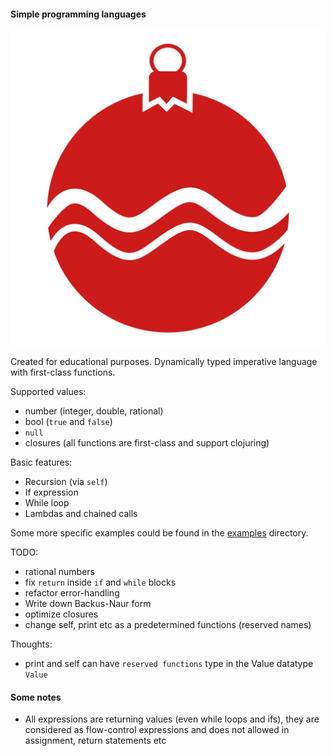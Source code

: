 #### Simple programming languages

![Yeah, this is bubble](/icon.png?s=200)

Created for educational purposes.
Dynamically typed imperative language with first-class functions.

Supported values:
* number (integer, double, rational)
* bool (`true` and `false`)
* `null`
* closures (all functions are first-class and support clojuring)

Basic features:
* Recursion (via `self`)
* If expression
* While loop
* Lambdas and chained calls

Some more specific examples could be found in the [examples](examples) directory.


TODO:
* rational numbers
* fix `return` inside `if` and `while` blocks
* refactor error-handling
* Write down Backus-Naur form
* optimize closures
* change self, print etc as a predetermined functions (reserved names)




Thoughts:
* print and self can have `reserved functions` type in the Value datatype `Value`


#### Some notes
* All expressions are returning values (even while loops and ifs), they are
considered as flow-control expressions and does not allowed in 
assignment, return statements etc
